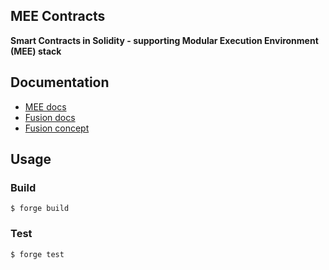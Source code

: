 ## MEE Contracts

**Smart Contracts in Solidity - supporting Modular Execution Environment (MEE) stack**

## Documentation

- [MEE docs](https://docs.biconomy.io/explained/mee)
- [Fusion docs](https://docs.biconomy.io/explained/eoa#fusion-module)
- [Fusion concept](https://ethresear.ch/t/fusion-module-7702-alternative-with-no-protocol-changes/20949)


## Usage

### Build

```shell
$ forge build
```

### Test

```shell
$ forge test
```